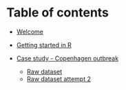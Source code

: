 # Table of contents

* [Welcome](README.md)

* [Getting started in R](Getting_started.Rmd)

* [Case study - Copenhagen outbreak](Outbreak_module/Copenhagen_R_guide_2017.Rmd)
    * [Raw dataset](Outbreak_module/Copenhagen_raw.csv)
    * <a href="https://github.com/PBBlomquist/EpiModules/blob/master/Outbreak_module/Copenhagen_raw.csv?raw=true" target="_blank"> Raw dataset attempt 2 </a>